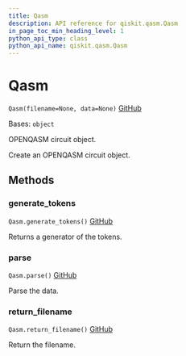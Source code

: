 ```yaml
---
title: Qasm
description: API reference for qiskit.qasm.Qasm
in_page_toc_min_heading_level: 1
python_api_type: class
python_api_name: qiskit.qasm.Qasm
---
```


# Qasm

<span id="qiskit.qasm.Qasm" />

`Qasm(filename=None, data=None)` [GitHub](https://github.com/qiskit/qiskit/tree/stable/0.23/qiskit/qasm/qasm.py "view source code")

Bases: `object`

OPENQASM circuit object.

Create an OPENQASM circuit object.

## Methods

### generate\_tokens

<span id="qiskit.qasm.Qasm.generate_tokens" />

`Qasm.generate_tokens()` [GitHub](https://github.com/qiskit/qiskit/tree/stable/0.23/qiskit/qasm/qasm.py "view source code")

Returns a generator of the tokens.

### parse

<span id="qiskit.qasm.Qasm.parse" />

`Qasm.parse()` [GitHub](https://github.com/qiskit/qiskit/tree/stable/0.23/qiskit/qasm/qasm.py "view source code")

Parse the data.

### return\_filename

<span id="qiskit.qasm.Qasm.return_filename" />

`Qasm.return_filename()` [GitHub](https://github.com/qiskit/qiskit/tree/stable/0.23/qiskit/qasm/qasm.py "view source code")

Return the filename.

